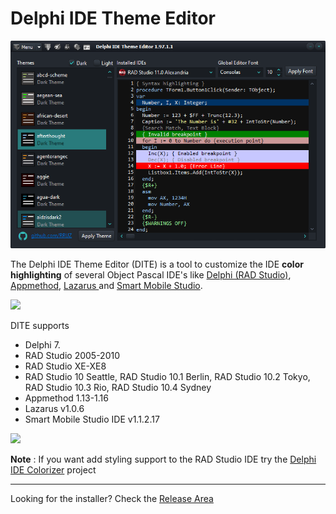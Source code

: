 
# Delphi IDE Theme Editor #

![](https://github.com/RRUZ/delphi-ide-theme-editor/blob/master/delphi-ide-theme-editor/Site%20Images/DITE.png)


The Delphi IDE Theme Editor (DITE) is a tool to customize the IDE **color highlighting** of several Object Pascal IDE's like <a href='https://www.embarcadero.com/products/delphi'>Delphi (RAD Studio)</a>, <a href='http://www.appmethod.com/'>Appmethod</a>, <a href='http://www.lazarus.freepascal.org/'>Lazarus </a> and <a href='http://smartmobilestudio.com/'>Smart Mobile Studio</a>.

![](https://github.com/RRUZ/delphi-ide-theme-editor/blob/master/delphi-ide-theme-editor/Site%20Images/logos.png)

DITE supports 

* Delphi 7. 
* RAD Studio 2005-2010 
* RAD Studio XE-XE8 
* RAD Studio 10 Seattle, RAD Studio 10.1 Berlin, RAD Studio 10.2 Tokyo, RAD Studio 10.3 Rio, RAD Studio 10.4 Sydney
* Appmethod 1.13-1.16
* Lazarus v1.0.6
* Smart Mobile Studio IDE v1.1.2.17

![](https://github.com/RRUZ/delphi-ide-theme-editor/blob/master/delphi-ide-theme-editor/Site%20Images/DITE_Animated.gif)

**Note** : If you want add styling support to the RAD Studio IDE try the [Delphi IDE Colorizer](https://github.com/RRUZ/Delphi-IDE-Colorizer) project

---
Looking for the installer? Check the [Release Area](https://github.com/RRUZ/delphi-ide-theme-editor/releases/latest) 
